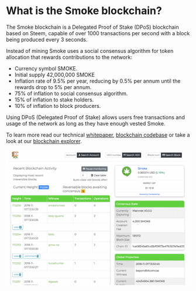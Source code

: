 # What is the Smoke blockchain?

The Smoke blockchain is a Delegated Proof of Stake (DPoS) blockchain based on Steem, capable of over 1000 transactions per second with a block being produced every 3 seconds.

Instead of mining Smoke uses a social consensus algorithm for token allocation that rewards contributions to the network:

- Currency symbol SMOKE.
- Initial supply 42,000,000 SMOKE
- Inflation rate of 9.5% per year, reducing by 0.5% per annum until the rewards drop to 5% per annum.
- 75% of inflation to social consensus algorithm.
- 15% of inflation to stake holders.
- 10% of inflation to block producers.

Using DPoS (Delegated Proof of Stake) allows users free transactions and usage of the network as long as they have enough vested Smoke.

To learn more read our technical [whitepaper](https://smoke.network/Smoke-Whitepaper-2.0.pdf), [blockchain codebase](https://github.com/smokenetwork/smoked/) or take a look at our [blockchain explorer](https://explore.smoke.io).

![Smoke.io Dapp](./_media/smoke2.gif "")
